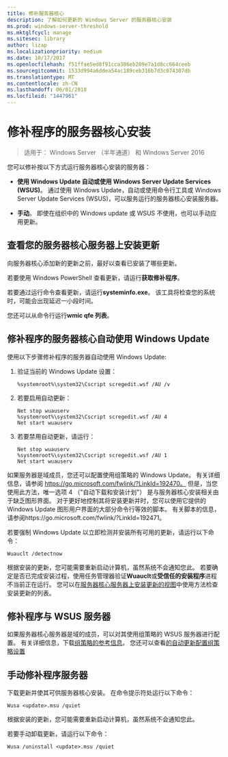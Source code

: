 ```yaml
---
title: 修补服务器核心
description: 了解如何更新的 Windows Server 的服务器核心安装
ms.prod: windows-server-threshold
ms.mktglfcycl: manage
ms.sitesec: library
author: lizap
ms.localizationpriority: medium
ms.date: 10/17/2017
ms.openlocfilehash: f51ffae5ed8f91cca386eb209e7a1d8cc664ceeb
ms.sourcegitcommit: 1533d994a6ddea54ac189ceb316b7d3c074307db
ms.translationtype: MT
ms.contentlocale: zh-CN
ms.lasthandoff: 06/01/2018
ms.locfileid: "1447961"
---
```

# <a name="patch-a-server-core-installation"></a>修补程序的服务器核心安装

> 适用于： Windows Server （半年通道） 和 Windows Server 2016

您可以修补按以下方式运行服务器核心安装的服务器：

- **使用 Windows Update 自动或使用 Windows Server Update Services (WSUS)**。 通过使用 Windows Update，自动或使用命令行工具或 Windows Server Update Services (WSUS)，可以服务运行的服务器核心安装服务器。

- **手动**。 即使在组织中的 Windows update 或 WSUS 不使用，也可以手动应用更新。

## <a name="view-the-updates-installed-on-your-server-core-server"></a>查看您的服务器核心服务器上安装更新
向服务器核心添加新的更新之前，最好以查看已安装了哪些更新。

若要使用 Windows PowerShell 查看更新，请运行**获取修补程序**。

若要通过运行命令查看更新，请运行**systeminfo.exe**。 该工具将检查您的系统时，可能会出现延迟一小段时间。

您还可以从命令行运行**wmic qfe 列表**。 

## <a name="patch-server-core-automatically-with-windows-update"></a>修补程序的服务器核心自动使用 Windows Update

使用以下步骤修补程序的服务器自动使用 Windows Update:

1. 验证当前的 Windows Update 设置：
   ```
   %systemroot%\system32\Cscript scregedit.wsf /AU /v 
   ```

2. 若要启用自动更新：

   ```
   Net stop wuauserv 
   %systemroot%\system32\Cscript scregedit.wsf /AU 4 
   Net start wuauserv
   ```  

3. 若要禁用自动更新，请运行：

   ```
   Net stop wuauserv 
   %systemroot%\system32\Cscript scregedit.wsf /AU 1 
   Net start wuauserv 
   ```

如果服务器是域成员，您还可以配置使用组策略的 Windows Update。 有关详细信息，请参阅 https://go.microsoft.com/fwlink/?LinkId=192470。 但是，当您使用此方法，唯一选项 4 （"自动下载和安装计划"） 是与服务器核心安装相关由于缺乏图形界面。 对于更好地控制其将安装更新并时，您可以使用它提供的 Windows Update 图形用户界面的大部分命令行等效的脚本。 有关脚本的信息，请参阅https://go.microsoft.com/fwlink/?LinkId=192471。

若要强制 Windows Update 以立即检测并安装所有可用的更新，请运行以下命令：

```
Wuauclt /detectnow 
```

根据安装的更新，您可能需要重新启动计算机，虽然系统不会通知您此。 若要确定是否已完成安装过程，使用任务管理器验证**Wuauclt**或**受信任的安装程序**进程不当前正在运行。 您可以在[服务器核心服务器上安装更新的视图](#view-the-updates-installed-on-your-Server-Core-server)中使用方法检查安装更新的列表。

## <a name="patch-the-server-with-wsus"></a>修补程序与 WSUS 服务器 

如果服务器核心服务器是域的成员，可以对其使用组策略的 WSUS 服务器进行配置。 有关详细信息，下载[组策略的参考信息](https://www.microsoft.com/download/details.aspx?id=25250)。 您还可以查看[的自动更新配置组策略设置](../windows-server-update-services/deploy/4-configure-group-policy-settings-for-automatic-updates.md)

## <a name="patch-the-server-manually"></a>手动修补程序服务器

下载更新并使其可供服务器核心安装。
在命令提示符处运行以下命令：

```
Wusa <update>.msu /quiet 
```

根据安装的更新，您可能需要重新启动计算机，虽然系统不会通知您此。

若要手动卸载更新，请运行以下命令：

```
Wusa /uninstall <update>.msu /quiet 
```

